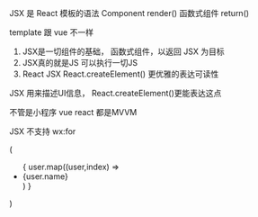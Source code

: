 JSX 是 React 模板的语法
Component render()
函数式组件  return()

template 跟 vue 不一样 

1. JSX是一切组件的基础， 函数式组件，以返回 JSX 为目标
2. JSX真的就是JS 可以执行一切JS
3. React JSX React.createElement() 更优雅的表达可读性

JSX 用来描述UI信息， React.createElement()更能表达这点

不管是小程序 vue react 都是MVVM

JSX 不支持 wx:for

(
    <ul>
    {
        user.map((user,index) => <li key={index}>{user.name}</li>)
    }
    </ul>
)